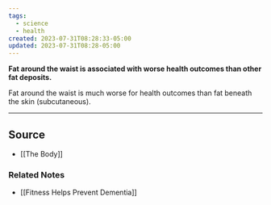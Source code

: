 ```yaml
---
tags:
  - science
  - health
created: 2023-07-31T08:28:33-05:00
updated: 2023-07-31T08:28-05:00
---
```

**Fat around the waist is associated with worse health outcomes than other fat deposits.**

Fat around the waist is much worse for health outcomes than fat beneath the skin (subcutaneous). 

---

## Source
- [[The Body]]

### Related Notes
- [[Fitness Helps Prevent Dementia]]